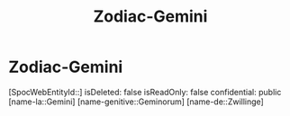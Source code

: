 ﻿---
title: "Zodiac-Gemini"
type: Zodiac
tags:
- astro/Zodiac

---

# Zodiac-Gemini

[SpocWebEntityId::]
isDeleted: false
isReadOnly: false
confidential: public
[name-la::Gemini]
[name-genitive::Geminorum]
[name-de::Zwillinge]

